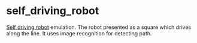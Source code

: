 # self_driving_robot
[Self driving robot](http://wiki.amperka.ru/%D1%80%D0%BE%D0%B1%D0%BE%D1%82%D0%BE%D1%82%D0%B5%D1%85%D0%BD%D0%B8%D0%BA%D0%B0:%D1%80%D0%BE%D0%B1%D0%BE%D1%82-%D1%81-%D0%B4%D0%B0%D1%82%D1%87%D0%B8%D0%BA%D0%B0%D0%BC%D0%B8-%D0%BB%D0%B8%D0%BD%D0%B8%D0%B8-%D0%BD%D0%B0-arduino) emulation. The robot presented as a square which drives along the line. It uses image recognition for detecting path.

